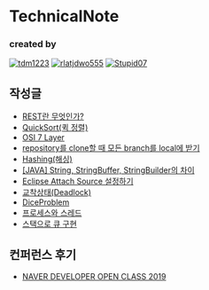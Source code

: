 TechnicalNote
===

### **created by** 
[![tdm1223](https://avatars1.githubusercontent.com/u/21440957?s=100&v=4)](https://github.com/tdm1223)
[![rlatjdwo555](https://avatars0.githubusercontent.com/u/28692938?s=100&v=4)](https://github.com/rlatjdwo555)
[![Stupid07](https://avatars1.githubusercontent.com/u/35564566?s=100&v=4)](https://github.com/Stupid07)


## 작성글
- [REST란 무엇인가?](https://github.com/jobhope/TechnicalNote/blob/master/REST%EB%9E%80%20%EB%AC%B4%EC%97%87%EC%9D%B8%EA%B0%80.md)
- [QuickSort(퀵 정렬)](https://github.com/jobhope/TechnicalNote/blob/master/QuickSort.md)
- [OSI 7 Layer](https://github.com/jobhope/TechnicalNote/blob/master/OSI7layer.md)
- [repository를 clone할 때 모든 branch를 local에 받기](https://github.com/jobhope/TechnicalNote/blob/master/CloneRepository.md)
- [Hashing(해싱)](https://github.com/jobhope/TechnicalNote/blob/master/hashing.md)
- [[JAVA] String, StringBuffer, StringBuilder의 차이](https://github.com/jobhope/TechnicalNote/blob/master/%5BJAVA%5D%20String%2C%20StringBuffer%2C%20StringBuilder%EC%9D%98%20%EC%B0%A8%EC%9D%B4.md)
- [Eclipse Attach Source 설정하기](https://github.com/jobhope/TechnicalNote/blob/master/Eclipse%20Attach%20Source%20%EC%84%A4%EC%A0%95.md)
- [교착상태(Deadlock)](https://github.com/jobhope/TechnicalNote/blob/master/Deadlock.md)
- [DiceProblem](https://github.com/jobhope/TechnicalNote/blob/master/DiceProblem.md)
- [프로세스와 스레드](https://github.com/jobhope/TechnicalNote/blob/master/%ED%94%84%EB%A1%9C%EC%84%B8%EC%8A%A4%EC%99%80%20%EC%8A%A4%EB%A0%88%EB%93%9C.md)
- [스택으로 큐 구현](https://github.com/jobhope/TechnicalNote/blob/master/%EC%8A%A4%ED%83%9D%EC%9C%BC%EB%A1%9C%20%ED%81%90%20%EA%B5%AC%ED%98%84.md)

## 컨퍼런스 후기
- [NAVER DEVELOPER OPEN CLASS 2019](https://github.com/jobhope/TechnicalNote/blob/master/NAVER_DEVELOPER_OPEN_CLASS_2019.md)
